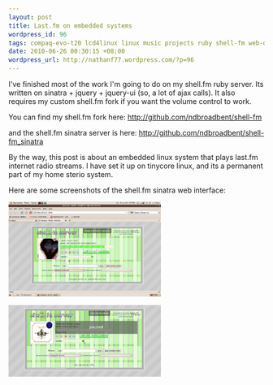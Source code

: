```yaml
---
layout: post
title: Last.fm on embedded systems
wordpress_id: 96
tags: compaq-evo-t20 lcd4linux linux music projects ruby shell-fm web-design
date: 2010-06-26 00:30:15 +08:00
wordpress_url: http://nathanf77.wordpress.com/?p=96
---
```

I've finished most of the work I'm going to do on my shell.fm ruby server. Its written on sinatra + jquery + jquery-ui (so, a lot of ajax calls). It also requires my custom shell.fm fork if you want the volume control to work.

You can find my shell.fm fork here: <a href="http://github.com/ndbroadbent/shell-fm">http://github.com/ndbroadbent/shell-fm</a>

and the shell.fm sinatra server is here: <a href="http://github.com/ndbroadbent/shell-fm_sinatra">http://github.com/ndbroadbent/shell-fm_sinatra</a>

By the way, this post is about an embedded linux system that plays last.fm internet radio streams. I have set it up on tinycore linux, and its a permanent part of my home sterio system.

Here are some screenshots of the shell.fm sinatra web interface:

<a href="/images/posts/2010/06/changing-station.png"><img class="alignnone size-medium wp-image-97" title="shell.fm sinatra" src="/images/posts/2010/06/changing-station.png?w=300" alt="" width="300" height="187" /></a>

<a href="/images/posts/2010/06/paused.png"><img class="alignnone size-medium wp-image-98" title="paused track, volume change" src="/images/posts/2010/06/paused.png?w=300" alt="" width="300" height="141" /></a>


